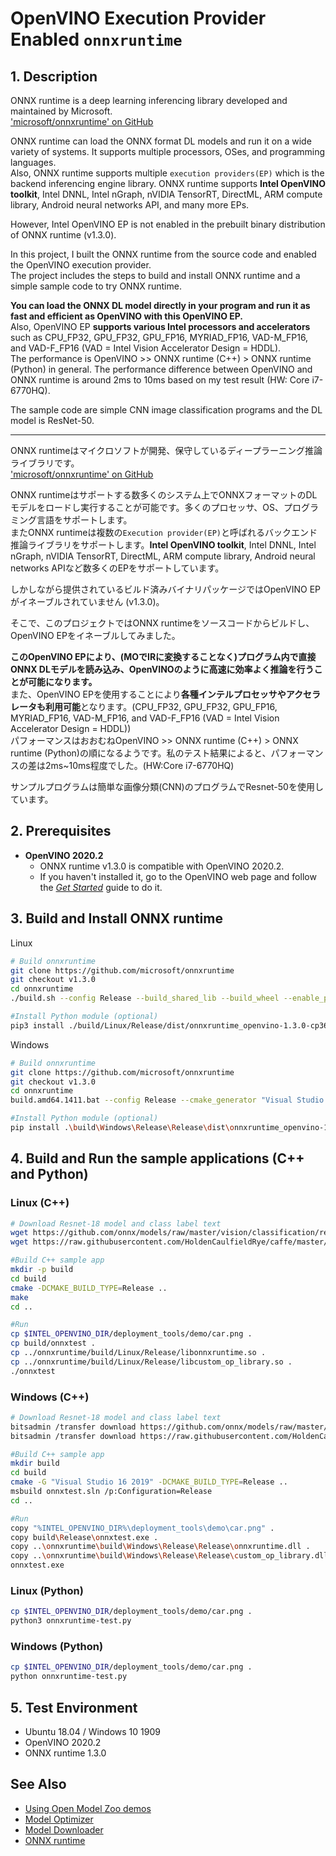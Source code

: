 # OpenVINO Execution Provider Enabled `onnxruntime`

## 1. Description
ONNX runtime is a deep learning inferencing library developed and maintained by Microsoft.  
<a href=https://github.com/microsoft/onnxruntime>'microsoft/onnxruntime' on GitHub</a>  

ONNX runtime can load the ONNX format DL models and run it on a wide variety of systems. It supports multiple processors, OSes, and programming languages.  
Also, ONNX runtime supports multiple `execution providers(EP)` which is the backend inferencing engine library. ONNX runtime supports **Intel OpenVINO toolkit**, Intel DNNL, Intel nGraph, nVIDIA TensorRT, DirectML, ARM compute library, Android neural networks API, and many more EPs.  

However, Intel OpenVINO EP is not enabled in the prebuilt binary distribution of ONNX runtime (v1.3.0).  

In this project, I built the ONNX runtime from the source code and enabled the OpenVINO execution provider.  
The project includes the steps to build and install ONNX runtime and a simple sample code to try ONNX runtime.  

**You can load the ONNX DL model directly in your program and run it as fast and efficient as OpenVINO with this OpenVINO EP.**  
Also, OpenVINO EP **supports various Intel processors and accelerators** such as CPU_FP32, GPU_FP32, GPU_FP16, MYRIAD_FP16, VAD-M_FP16, and VAD-F_FP16 (VAD = Intel Vision Accelerator Design = HDDL).  
The performance is OpenVINO >> ONNX runtime (C++) > ONNX runtime (Python) in general. The performance difference between OpenVINO and ONNX runtime is around 2ms to 10ms based on my test result (HW: Core i7-6770HQ).  

The sample code are simple CNN image classification programs and the DL model is ResNet-50.  

----

ONNX runtimeはマイクロソフトが開発、保守しているディープラーニング推論ライブラリです。  
<a href=https://github.com/microsoft/onnxruntime>'microsoft/onnxruntime' on GitHub</a>  

ONNX runtimeはサポートする数多くのシステム上でONNXフォーマットのDLモデルをロードし実行することが可能です。多くのプロセッサ、OS、プログラミング言語をサポートします。  
またONNX runtimeは複数の`Execution provider(EP)`と呼ばれるバックエンド推論ライブラリをサポートします。**Intel OpenVINO toolkit**, Intel DNNL, Intel nGraph, nVIDIA TensorRT, DirectML, ARM compute library, Android neural networks APIなど数多くのEPをサポートしています。  

しかしながら提供されているビルド済みバイナリパッケージではOpenVINO EPがイネーブルされていません (v1.3.0)。

そこで、このプロジェクトではONNX runtimeをソースコードからビルドし、OpenVINO EPをイネーブルしてみました。  

**このOpenVINO EPにより、(MOでIRに変換することなく)プログラム内で直接ONNX DLモデルを読み込み、OpenVINOのように高速に効率よく推論を行うことが可能になります。**  
また、OpenVINO EPを使用することにより**各種インテルプロセッサやアクセラレータも利用可能**となります。(CPU_FP32, GPU_FP32, GPU_FP16, MYRIAD_FP16, VAD-M_FP16, and VAD-F_FP16 (VAD = Intel Vision Accelerator Design = HDDL))  
パフォーマンスはおおむねOpenVINO >> ONNX runtime (C++) > ONNX runtime (Python)の順になるようです。私のテスト結果によると、パフォーマンスの差は2ms~10ms程度でした。(HW:Core i7-6770HQ)  

サンプルプログラムは簡単な画像分類(CNN)のプログラムでResnet-50を使用しています。


## 2. Prerequisites
- **OpenVINO 2020.2**
  - ONNX runtime v1.3.0 is compatible with OpenVINO 2020.2.  
  - If you haven't installed it, go to the OpenVINO web page and follow the [*Get Started*](https://software.intel.com/en-us/openvino-toolkit/documentation/get-started) guide to do it.  


## 3. Build and Install ONNX runtime

Linux
```sh
# Build onnxruntime
git clone https://github.com/microsoft/onnxruntime
git checkout v1.3.0
cd onnxruntime
./build.sh --config Release --build_shared_lib --build_wheel --enable_pybind --use_openvino CPU_FP32 --skip_tests

#Install Python module (optional)
pip3 install ./build/Linux/Release/dist/onnxruntime_openvino-1.3.0-cp36-cp36m-linux_x86_64.whl
```

Windows
```sh
# Build onnxruntime
git clone https://github.com/microsoft/onnxruntime
git checkout v1.3.0
cd onnxruntime
build.amd64.1411.bat --config Release --cmake_generator "Visual Studio 16 2019" --build_shared_lib --build_wheel --enable_pybind --use_openvino CPU_FP32 --skip_tests

#Install Python module (optional)
pip install .\build\Windows\Release\Release\dist\onnxruntime_openvino-1.3.0-cp36-cp36m-win_amd64.whl
```

## 4. Build and Run the sample applications (C++ and Python)

### Linux (C++)
```sh
# Download Resnet-18 model and class label text
wget https://github.com/onnx/models/raw/master/vision/classification/resnet/model/resnet18-v2-7.onnx
wget https://raw.githubusercontent.com/HoldenCaulfieldRye/caffe/master/data/ilsvrc12/synset_words.txt

#Build C++ sample app
mkdir -p build
cd build
cmake -DCMAKE_BUILD_TYPE=Release ..
make
cd ..

#Run
cp $INTEL_OPENVINO_DIR/deployment_tools/demo/car.png .
cp build/onnxtest .
cp ../onnxruntime/build/Linux/Release/libonnxruntime.so .
cp ../onnxruntime/build/Linux/Release/libcustom_op_library.so .
./onnxtest
```

### Windows (C++)
```sh
# Download Resnet-18 model and class label text
bitsadmin /transfer download https://github.com/onnx/models/raw/master/vision/classification/resnet/model/resnet18-v2-7.onnx %CD%\resnet18-v2-7.onnx
bitsadmin /transfer download https://raw.githubusercontent.com/HoldenCaulfieldRye/caffe/master/data/ilsvrc12/synset_words.txt %CD%\synset_words.txt

#Build C++ sample app
mkdir build
cd build
cmake -G "Visual Studio 16 2019" -DCMAKE_BUILD_TYPE=Release ..
msbuild onnxtest.sln /p:Configuration=Release
cd ..

#Run
copy "%INTEL_OPENVINO_DIR%\deployment_tools\demo\car.png" .
copy build\Release\onnxtest.exe .
copy ..\onnxruntime\build\Windows\Release\Release\onnxruntime.dll .
copy ..\onnxruntime\build\Windows\Release\Release\custom_op_library.dll .
onnxtest.exe
```

### Linux (Python)
```sh
cp $INTEL_OPENVINO_DIR/deployment_tools/demo/car.png .
python3 onnxruntime-test.py
```

### Windows (Python)
```sh
cp $INTEL_OPENVINO_DIR/deployment_tools/demo/car.png .
python onnxruntime-test.py
```

## 5. Test Environment
- Ubuntu 18.04 / Windows 10 1909  
- OpenVINO 2020.2  
- ONNX runtime 1.3.0  

## See Also  
* [Using Open Model Zoo demos](../../README.md)  
* [Model Optimizer](https://docs.openvinotoolkit.org/latest/_docs_MO_DG_Deep_Learning_Model_Optimizer_DevGuide.html)  
* [Model Downloader](../../../tools/downloader/README.md)  
* [ONNX runtime](https://github.com/microsoft/onnxruntime)
